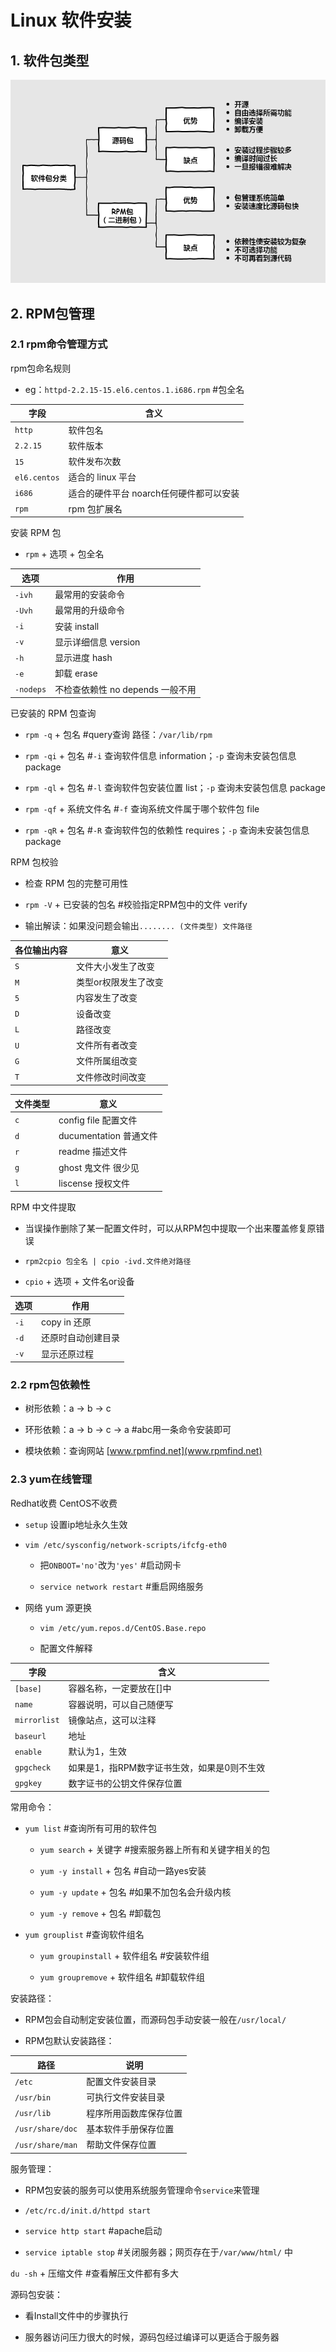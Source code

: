 # Linux 软件安装

## 1. 软件包类型

![软件包分类](img/软件包分类.png)

## 2. RPM包管理

### 2.1 rpm命令管理方式

rpm包命名规则

- eg：`httpd-2.2.15-15.el6.centos.1.i686.rpm`    #包全名

| 字段           | 含义                      |
| ------------ | ----------------------- |
| `http`       | 软件包名                    |
| `2.2.15`     | 软件版本                    |
| `15`         | 软件发布次数                  |
| `el6.centos` | 适合的 linux 平台            |
| `i686`       | 适合的硬件平台 noarch任何硬件都可以安装 |
| `rpm`        | rpm 包扩展名                |

安装 RPM 包

- `rpm` + 选项 + 包全名

| 选项        | 作用                     |
| --------- | ---------------------- |
| `-ivh`    | 最常用的安装命令               |
| `-Uvh`    | 最常用的升级命令               |
| `-i`      | 安装 install             |
| `-v`      | 显示详细信息 version         |
| `-h`      | 显示进度 hash              |
| `-e`      | 卸载 erase               |
| `-nodeps` | 不检查依赖性 no depends 一般不用 |

已安装的 RPM 包查询

- `rpm -q` + 包名    #query查询 路径：`/var/lib/rpm`

- `rpm -qi` + 包名    #`-i` 查询软件信息 information；`-p` 查询未安装包信息 package

- `rpm -ql` + 包名    #`-l` 查询软件包安装位置 list；`-p` 查询未安装包信息 package

- `rpm -qf` + 系统文件名    #`-f` 查询系统文件属于哪个软件包 file

- `rpm -qR` + 包名    #`-R` 查询软件包的依赖性 requires；`-p` 查询未安装包信息 package

RPM 包校验

- 检查 RPM 包的完整可用性

- `rpm -V` + 已安装的包名    #校验指定RPM包中的文件 verify

- 输出解读：如果没问题会输出`........ (文件类型) 文件路径`

| 各位输出内容 | 意义          |
| ------ | ----------- |
| `S`    | 文件大小发生了改变   |
| `M`    | 类型or权限发生了改变 |
| `5`    | 内容发生了改变     |
| `D`    | 设备改变        |
| `L`    | 路径改变        |
| `U`    | 文件所有者改变     |
| `G`    | 文件所属组改变     |
| `T`    | 文件修改时间改变    |

| 文件类型 | 意义                 |
| ---- | ------------------ |
| `c`  | config file 配置文件   |
| `d`  | ducumentation 普通文件 |
| `r`  | readme 描述文件        |
| `g`  | ghost 鬼文件 很少见      |
| `l`  | liscense 授权文件      |

RPM 中文件提取

- 当误操作删除了某一配置文件时，可以从RPM包中提取一个出来覆盖修复原错误

- `rpm2cpio 包全名 | cpio -ivd.文件绝对路径`

- `cpio` + 选项 + 文件名or设备

| 选项   | 作用         |
| ---- | ---------- |
| `-i` | copy in 还原 |
| `-d` | 还原时自动创建目录  |
| `-v` | 显示还原过程     |

### 2.2 rpm包依赖性

- 树形依赖：a -> b -> c

- 环形依赖：a -> b -> c -> a    #abc用一条命令安装即可

- 模块依赖：查询网站    [www.rpmfind.net](www.rpmfind.net)

### 2.3 yum在线管理

Redhat收费 CentOS不收费

- `setup` 设置ip地址永久生效

- `vim /etc/sysconfig/network-scripts/ifcfg-eth0`
  
  - 把`ONBOOT='no'`改为`'yes'`    #启动网卡
  
  - `service network restart`    #重启网络服务

- 网络 yum 源更换
  
  - `vim /etc/yum.repos.d/CentOS.Base.repo`
  
  - 配置文件解释

| 字段           | 含义                       |
| ------------ | ------------------------ |
| `[base]`     | 容器名称，一定要放在[]中            |
| `name`       | 容器说明，可以自己随便写             |
| `mirrorlist` | 镜像站点，这可以注释               |
| `baseurl`    | 地址                       |
| `enable`     | 默认为1，生效                  |
| `gpgcheck`   | 如果是1，指RPM数字证书生效，如果是0则不生效 |
| `gpgkey`     | 数字证书的公钥文件保存位置            |

常用命令：

- `yum list`    #查询所有可用的软件包
  
  - `yum search` + 关键字   #搜索服务器上所有和关键字相关的包
  
  - `yum -y install` + 包名    #自动一路yes安装
  
  - `yum -y update` + 包名    #如果不加包名会升级内核
  
  - `yum -y remove` + 包名    #卸载包

- `yum grouplist`    #查询软件组名
  
  - `yum groupinstall` + 软件组名    #安装软件组
  
  - `yum groupremove` + 软件组名    #卸载软件组

安装路径：

- RPM包会自动制定安装位置，而源码包手动安装一般在`/usr/local/`

- RPM包默认安装路径：

| 路径               | 说明          |
| ---------------- | ----------- |
| `/etc`           | 配置文件安装目录    |
| `/usr/bin`       | 可执行文件安装目录   |
| `/usr/lib`       | 程序所用函数库保存位置 |
| `/usr/share/doc` | 基本软件手册保存位置  |
| `/usr/share/man` | 帮助文件保存位置    |

服务管理：

- RPM包安装的服务可以使用系统服务管理命令`service`来管理

- `/etc/rc.d/init.d/httpd start`

- `service http start`    #apache启动

- `service iptable stop`    #关闭服务器；网页存在于`/var/www/html/` 中

`du -sh` + 压缩文件    #查看解压文件都有多大

源码包安装：

- 看Install文件中的步骤执行

- 服务器访问压力很大的时候，源码包经过编译可以更适合于服务器

